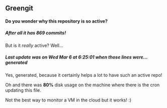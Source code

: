 ## Greengit

#### Do you wonder why this repository is so active?

##### After all it has 869 commits!

But is it *really* active? Well...

##### Last update was on Wed Mar 6 at 6:25:01 when those lines were... generated

Yes, generated, because it certainly helps a lot to have such an active repo!

Oh and there was **80%** disk usage on the machine
where there is the cron updating this file.

Not the best way to monitor a VM in the cloud but it works! :)
